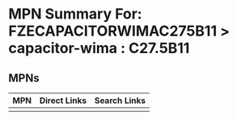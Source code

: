 



# MPN Summary For: FZECAPACITORWIMAC275B11 > capacitor-wima : C27.5B11

## MPNs
  

|MPN|Direct Links|Search Links|
| :--- | :--- | :--- |
||||
